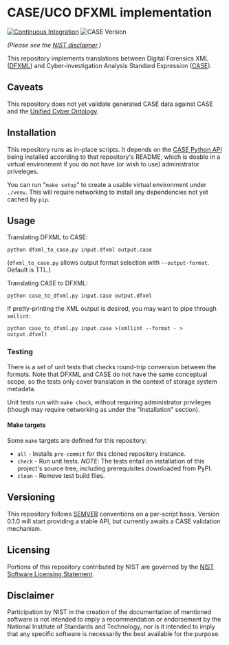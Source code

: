 # CASE/UCO DFXML implementation

[![Continuous Integration](https://github.com/casework/CASE-Implementation-Template-Python-CLI/actions/workflows/ci.yml/badge.svg)](https://github.com/casework/CASE-Implementation-Template-Python-CLI/actions/workflows/ci.yml)
![CASE Version](https://img.shields.io/badge/CASE%20Version-1.3.0-green)

_(Please see the [NIST disclaimer](#disclaimer).)_

This repository implements translations between Digital Forensics XML ([DFXML](http://forensicswiki.org/wiki/Category:Digital_Forensics_XML)) and Cyber-investigation Analysis Standard Expression ([CASE](https://casework.github.io/case/)).


## Caveats

This repository does not yet validate generated CASE data against CASE and the [Unified Cyber Ontology](https://ucoproject.github.io/uco/).


## Installation

This repository runs as in-place scripts.  It depends on the [CASE Python API](https://github.com/casework/case-api-python) being installed according to that repository's README, which is doable in a virtual environment if you do not have (or wish to use) administrator priveleges.

You can run "`make setup`" to create a usable virtual environment under `./venv`.  This will require networking to install any dependencies not yet cached by `pip`.


## Usage

Translating DFXML to CASE:

    python dfxml_to_case.py input.dfxml output.case

(`dfxml_to_case.py` allows output format selection with `--output-format`.  Default is TTL.)

Translating CASE to DFXML:

    python case_to_dfxml.py input.case output.dfxml

If pretty-printing the XML output is desired, you may want to pipe through `xmllint`:

    python case_to_dfxml.py input.case >(xmllint --format - > output.dfxml)


### Testing

There is a set of unit tests that checks round-trip conversion between the formats.  Note that DFXML and CASE do not have the same conceptual scope, so the tests only cover translation in the context of storage system metadata.

Unit tests run with `make check`, without requiring administrator privileges (though may require networking as under the "Installation" section).


#### Make targets

Some `make` targets are defined for this repository:

* `all` - Installs `pre-commit` for this cloned repository instance.
* `check` - Run unit tests.  *NOTE*: The tests entail an installation of this project's source tree, including prerequisites downloaded from PyPI.
* `clean` - Remove test build files.


## Versioning

This repository follows [SEMVER](https://semver.org/) conventions on a per-script basis.  Version 0.1.0 will start providing a stable API, but currently awaits a CASE validation mechanism.


## Licensing

Portions of this repository contributed by NIST are governed by the [NIST Software Licensing Statement](LICENSE#nist-software-licensing-statement).


## Disclaimer

Participation by NIST in the creation of the documentation of mentioned software is not intended to imply a recommendation or endorsement by the National Institute of Standards and Technology, nor is it intended to imply that any specific software is necessarily the best available for the purpose.

